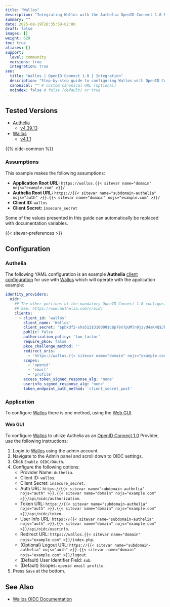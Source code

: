 ```yaml
---
title: "Wallos"
description: "Integrating Wallos with the Authelia OpenID Connect 1.0 Provider."
summary: ""
date: 2025-08-19T20:35:59+02:00
draft: false
images: []
weight: 620
toc: true
aliases: []
support:
  level: community
  versions: true
  integration: true
seo:
  title: "Wallos | OpenID Connect 1.0 | Integration"
  description: "Step-by-step guide to configuring Wallos with OpenID Connect 1.0 for secure SSO. Enhance your login flow using Authelia’s modern identity management."
  canonical: "" # custom canonical URL (optional)
  noindex: false # false (default) or true
---
```


## Tested Versions

- [Authelia]
  - [v4.39.13](https://github.com/authelia/authelia/releases/tag/v4.39.13)
- [Wallos]
  - [v4.1.1](https://github.com/ellite/Wallos/releases/tag/v4.1.1)

{{% oidc-common %}}

### Assumptions

This example makes the following assumptions:

- __Application Root URL:__ `https://wallos.{{< sitevar name="domain" nojs="example.com" >}}/`
- __Authelia Root URL:__ `https://{{< sitevar name="subdomain-authelia" nojs="auth" >}}.{{< sitevar name="domain" nojs="example.com" >}}/`
- __Client ID:__ `wallos`
- __Client Secret:__ `insecure_secret`

Some of the values presented in this guide can automatically be replaced with documentation variables.

{{< sitevar-preferences >}}

## Configuration

### Authelia

The following YAML configuration is an example __Authelia__ [client configuration] for use with [Wallos] which will
operate with the application example:

```yaml {title="configuration.yml"}
identity_providers:
  oidc:
    ## The other portions of the mandatory OpenID Connect 1.0 configuration go here.
    ## See: https://www.authelia.com/c/oidc
    clients:
      - client_id: 'wallos'
        client_name: 'Wallos'
        client_secret: '$pbkdf2-sha512$310000$c8p78n7pUMln0jzvd4aK4Q$JNRBzwAo0ek5qKn50cFzzvE9RXV88h1wJn5KGiHrD0YKtZaR/nCb2CJPOsKaPK0hjf.9yHxzQGZziziccp6Yng'  # The digest of 'insecure_secret'.
        public: false
        authorization_policy: 'two_factor'
        require_pkce: false
        pkce_challenge_method: ''
        redirect_uris:
          - 'https://wallos.{{< sitevar name="domain" nojs="example.com" >}}/index.php'
        scopes:
          - 'openid'
          - 'email'
          - 'profile'
        access_token_signed_response_alg: 'none'
        userinfo_signed_response_alg: 'none'
        token_endpoint_auth_method: 'client_secret_post'
```

### Application

To configure [Wallos] there is one method, using the [Web GUI](#web-gui).

#### Web GUI

To configure [Wallos] to utilize Authelia as an [OpenID Connect 1.0] Provider, use the following instructions:

1. Login to [Wallos] using the admin account.
2. Navigate to the Admin panel and scroll down to OIDC settings.
3. Click `Enable OIDC/OAuth`.
4. Configure the following options:
    - Provider Name: `Authelia`.
    - Client ID: `wallos`.
    - Client Secret: `insecure_secret`.
    - Auth URL: `https://{{< sitevar name="subdomain-authelia" nojs="auth" >}}.{{< sitevar name="domain" nojs="example.com" >}}/api/oidc/authorization`.
    - Token URL: `https://{{< sitevar name="subdomain-authelia" nojs="auth" >}}.{{< sitevar name="domain" nojs="example.com" >}}/api/oidc/token`.
    - User Info URL: `https://{{< sitevar name="subdomain-authelia" nojs="auth" >}}.{{< sitevar name="domain" nojs="example.com" >}}/api/oidc/userinfo`.
    - Redirect URL: `https://wallos.{{< sitevar name="domain" nojs="example.com" >}}/index.php`.
    - (Optional) Logout URL: `https://{{< sitevar name="subdomain-authelia" nojs="auth" >}}.{{< sitevar name="domain" nojs="example.com" >}}/logout`.
    - (Default) User Identifier Field: `sub`.
    - (Default) Scopes: `openid email profile`.
5. Press `Save` at the bottom.

## See Also

- [Wallos OIDC Documentation](https://github.com/ellite/Wallos?tab=readme-ov-file#oidc)

[Authelia]: https://www.authelia.com
[Wallos]: https://www.wallosapp.com
[OpenID Connect 1.0]: ../../introduction.md
[client configuration]: ../../../../configuration/identity-providers/openid-connect/clients.md
